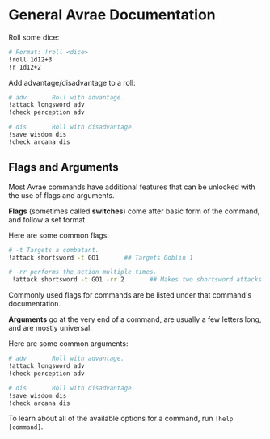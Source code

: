 # General Avrae Documentation

Roll some dice:
```sh
# Format: !roll <dice>
!roll 1d12+3
!r 1d12+2
```

Add advantage/disadvantage to a roll:
```sh
# adv       Roll with advantage.
!attack longsword adv
!check perception adv

# dis       Roll with disadvantage.
!save wisdom dis
!check arcana dis
```

## Flags and Arguments
Most Avrae commands have additional features that can be unlocked with the use of flags and arguments.

**Flags** (sometimes called **switches**) come after basic form of the command, and follow a set format

Here are some common flags:

```sh
# -t Targets a combatant.
!attack shortsword -t GO1       ## Targets Goblin 1

# -rr performs the action multiple times.
 !attack shortsword -t GO1 -rr 2       ## Makes two shortsword attacks on Goblin 1
```
Commonly used flags for commands are be listed under that command's documentation.

**Arguments** go at the very end of a command, are usually a few letters long, and are mostly universal.

Here are some common arguments:
```sh
# adv       Roll with advantage.
!attack longsword adv
!check perception adv

# dis       Roll with disadvantage.
!save wisdom dis
!check arcana dis
```

To learn about all of the available options for a command, run `!help [command]`.